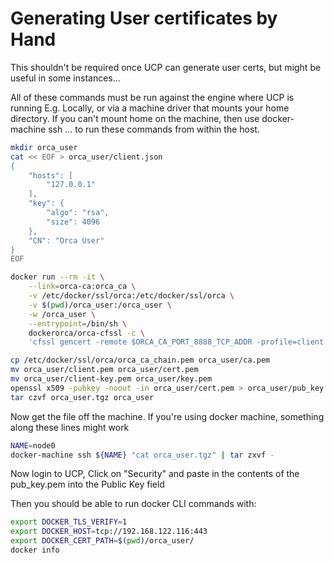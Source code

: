 # Generating User certificates by Hand

This shouldn't be required once UCP can generate user certs, but might be useful in some instances...


All of these commands must be run against the engine where UCP is running
E.g. Locally, or via a machine driver that mounts your home directory.
If you can't mount home on the machine, then use docker-machine ssh
... to run these commands from within the host.


```bash
mkdir orca_user
cat << EOF > orca_user/client.json
{
    "hosts": [
        "127.0.0.1"
    ],
    "key": {
        "algo": "rsa",
        "size": 4096
    },
    "CN": "Orca User"
}
EOF

docker run --rm -it \
    --link=orca-ca:orca_ca \
    -v /etc/docker/ssl/orca:/etc/docker/ssl/orca \
    -v $(pwd)/orca_user:/orca_user \
    -w /orca_user \
    --entrypoint=/bin/sh \
    dockerorca/orca-cfssl -c \
    'cfssl gencert -remote $ORCA_CA_PORT_8888_TCP_ADDR -profile=client client.json | cfssljson -bare client '

cp /etc/docker/ssl/orca/orca_ca_chain.pem orca_user/ca.pem
mv orca_user/client.pem orca_user/cert.pem
mv orca_user/client-key.pem orca_user/key.pem
openssl x509 -pubkey -noout -in orca_user/cert.pem > orca_user/pub_key.pem
tar czvf orca_user.tgz orca_user
```

Now get the file off the machine.  If you're using docker machine, something along these lines might work

```bash
NAME=node0
docker-machine ssh ${NAME} "cat orca_user.tgz" | tar zxvf -
```

Now login to UCP, Click on "Security" and paste in the contents of the pub\_key.pem into the Public Key field

Then you should be able to run docker CLI commands with:

```bash
export DOCKER_TLS_VERIFY=1
export DOCKER_HOST=tcp://192.168.122.116:443
export DOCKER_CERT_PATH=$(pwd)/orca_user/
docker info
```
